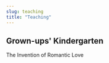 ```yaml
---
slug: teaching
title: "Teaching"
---
```


## Grown-ups' Kindergarten

The Invention of Romantic Love
